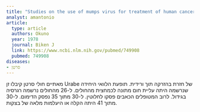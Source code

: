```yaml
---
title: "Studies on the use of mumps virus for treatment of human cancer"
analyst: amantonio
article:
  type: article
  authors: Okuno
  year: 1978
  journal: Biken J
  link: https://www.ncbi.nlm.nih.gov/pubmed/749908
  pubmed: 749908
diseases:
- סרטן
---
```


מאתיים חולי סרטן קיבלו זן Urabe של חזרת בהזרקה תוך ורידית. תופעת הלוואי היחידה שנרשמה היתה עליית חום מתונה לכמחצית מהחולים.
ל-26 מהחולים נרשמה רגרסיה בגידול. לרוב המטופלים הכאבים פסקו לחלוטין. ל-30 מתוך 35 נפסק הדימום. ל-30 מתוך 41 היתה הקלה או היעלמות מלאה של בצקות.
